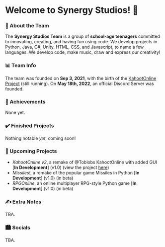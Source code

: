 # Welcome to Synergy Studios! 👋

### 🚀 About the Team
The **Synergy Studios Team** is a group of **school-age teenagers** committed to innovating, creating, and having fun using code. We develop projects in Python, Java, C#, Unity, HTML, CSS, and Javascript, to name a few languages. We develop code, make music, draw and express our creativity!

### 📊 Team Info
The team was founded on **Sep 3, 2021**, with the birth of the [KahootOnline Project](https://github.com/Toblobs/kahootOnline) (still running). On **May 18th, 2022**, an official Discord Server was founded. 


### 🥇 Achievements
None yet.

### ✔️ Finished Projects
Nothing notable *yet*, coming soon!

### 📝 Upcoming Projects
- *KahootOnline v2*, a remake of @Toblobs KahootOnline with added GUI [**In Development**] (v1.0) (view the project [here](https://github.com/SynergyStudios/KahootOnline-v2))
- *Missiles!*, a remake of the popular game Missiles in Python [**In Development**] (v1.0) (in beta)
- *RPGOnline*, an online multiplayer RPG-style Python game [**In Development**] (v1.0) (in beta)

### ✍️ Extra Notes
TBA.

### 🏙️ Socials
TBA.
